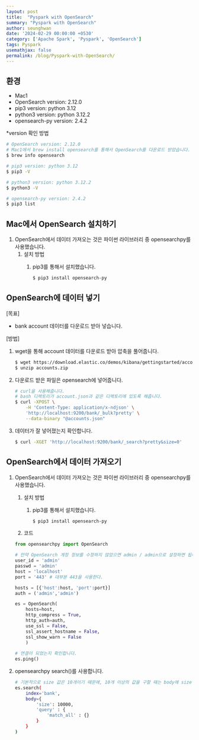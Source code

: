 ```yaml
---
layout: post
title:  "Pyspark with OpenSearch"
summary: "Pyspark with OpenSearch"
author: seunghwan
date: '2024-02-29 00:00:00 +0530'
category: ['Apache Spark', 'Pyspark', 'OpenSearch']
tags: Pyspark
usemathjax: false
permalink: /blog/Pyspark-with-OpenSearch/
---
```

## 환경

- Mac1
- OpenSearch version: 2.12.0
- pip3 version: python 3.12
- python3 version: python 3.12.2
- opensearch-py version: 2.4.2

*version 확인 방법

```bash
# OpenSearch version: 2.12.0
# Mac1에서 brew install opensearch를 통해서 OpenSearch를 다운로드 받았습니다.
$ brew info opensearch

# pip3 version: python 3.12
$ pip3 -V

# python3 version: python 3.12.2
$ python3 -V

# opensearch-py version: 2.4.2
$ pip3 list
```

## Mac에서 OpenSearch 설치하기

1. OpenSearch에서 데이터 가져오는 것은 파이썬 라이브러리 중 opensearchpy를 사용했습니다.
    1. 설치 방법
        1. pip3를 통해서 설치했습니다.
            
            ```bash
            $ pip3 install opensearch-py
            ```

## OpenSearch에 데이터 넣기

[목표]

- bank account 데이터를 다운로드 받아 넣습니다.

[방법]

1. wget을 통해 account 데이터를 다운로드 받아 압축을 풀어줍니다.
    
    ```bash
    $ wget https://download.elastic.co/demos/kibana/gettingstarted/accounts.zip
    $ unzip accounts.zip
    ```
    
2. 다운로드 받은 파일은 opensearch에 넣어줍니다.
    
    ```bash
    # curl을 사용해줍니다.
    # bash 디렉토리가 account.json과 같은 디렉토리에 있도록 해줍니다. 
    $ curl -XPOST \
        -H 'Content-Type: application/x-ndjson' \
        'http://localhost:9200/bank/_bulk?pretty' \
        --data-binary "@accounts.json"
    ```
    
3. 데이터가 잘 넣어졌는지 확인합니다.
    
    ```bash
    $ curl -XGET 'http://localhost:9200/bank/_search?pretty&size=0'
    ```

## OpenSearch에서 데이터 가져오기

1. OpenSearch에서 데이터 가져오는 것은 파이썬 라이브러리 중 opensearchpy를 사용했습니다.
    1. 설치 방법
        1. pip3를 통해서 설치했습니다.
            
            ```bash
            $ pip3 install opensearch-py
            ```
            
    2. 코드
    
    ```python
    from opensearchpy import OpenSearch
    
    # 만약 OpenSearch 계정 정보를 수정하지 않았으면 admin / admin으로 설정하면 됩니다.
    user_id = 'admin'
    passwd = 'admin'
    host = 'localhost'
    port = '443' # 대부분 443을 사용한다.
    
    hosts = [{'host':host, 'port':port}]
    auth = ('admin','admin')
    
    es = OpenSearch(
        hosts=host,
        http_compress = True,
        http_auth=auth,
        use_ssl = False,
        ssl_assert_hostname = False,
        ssl_show_warn = False
        )
       
    # 연결이 되었는지 확인합니다.
    es.ping()
    ```
    
2. opensearchpy search()를 사용합니다.
    
    ```bash
    # 기본적으로 size 값은 10개이기 때문에, 10개 이상의 값을 구할 때는 body에 size 값을 줘야합니다.
    es.search(
        index='bank',
        body={
            'size': 10000,
            'query' : {
                'match_all' : {}
            }
        }
    )
    ```